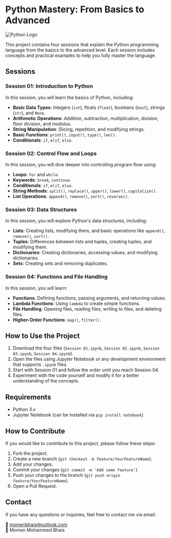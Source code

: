 # Python Mastery: From Basics to Advanced

![Python Logo](https://www.python.org/static/community_logos/python-logo.png)


This project contains four sessions that explain the Python programming language from the basics to the advanced level. Each session includes concepts and practical examples to help you fully master the language.

## Sessions

### Session 01: Introduction to Python

In this session, you will learn the basics of Python, including:

- **Basic Data Types**: Integers (`int`), floats (`float`), booleans (`bool`), strings (`str`), and `None`.
- **Arithmetic Operations**: Addition, subtraction, multiplication, division, floor division, and modulus.
- **String Manipulation**: Slicing, repetition, and modifying strings.
- **Basic Functions**: `print()`, `input()`, `type()`, `len()`.
- **Conditionals**: `if`, `elif`, `else`.

### Session 02: Control Flow and Loops

In this session, you will dive deeper into controlling program flow using:

- **Loops**: `for` and `while`.
- **Keywords**: `break`, `continue`.
- **Conditionals**: `if`, `elif`, `else`.
- **String Methods**: `split()`, `replace()`, `upper()`, `lower()`, `capitalize()`.
- **List Operations**: `append()`, `remove()`, `sort()`, `reverse()`.

### Session 03: Data Structures

In this session, you will explore Python's data structures, including:

- **Lists**: Creating lists, modifying them, and basic operations like `append()`, `remove()`, `sort()`.
- **Tuples**: Differences between lists and tuples, creating tuples, and modifying them.
- **Dictionaries**: Creating dictionaries, accessing values, and modifying dictionaries.
- **Sets**: Creating sets and removing duplicates.

### Session 04: Functions and File Handling

In this session, you will learn:

- **Functions**: Defining functions, passing arguments, and returning values.
- **Lambda Functions**: Using `lambda` to create simple functions.
- **File Handling**: Opening files, reading files, writing to files, and deleting files.
- **Higher-Order Functions**: `map()`, `filter()`.

## How to Use the Project

1. Download the four files (`Session 01.ipynb`, `Session 02.ipynb`, `Session 03.ipynb`, `Session 04.ipynb`).
2. Open the files using Jupyter Notebook or any development environment that supports `.ipynb` files.
3. Start with Session 01 and follow the order until you reach Session 04.
4. Experiment with the code yourself and modify it for a better understanding of the concepts.

## Requirements

- Python 3.x
- Jupyter Notebook (can be installed via `pip install notebook`)

## How to Contribute

If you would like to contribute to this project, please follow these steps:

1. Fork the project.
2. Create a new branch (`git checkout -b feature/YourFeatureName`).
3. Add your changes.
4. Commit your changes (`git commit -m 'Add some feature'`).
5. Push your changes to the branch (`git push origin feature/YourFeatureName`).
6. Open a Pull Request.

## Contact

If you have any questions or inquiries, feel free to contact me via email:

📧 [momenbhais@outlook.com](mailto:momenbhais@outlook.com)  
👤 Momen Mohammed Bhais
